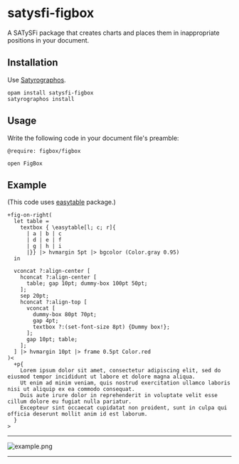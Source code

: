# satysfi-figbox

A SATySFi package that creates charts and places them in inappropriate positions in your document.

## Installation

Use [Satyrographos](https://github.com/na4zagin3/satyrographos).

```
opam install satysfi-figbox
satyrographos install
```

## Usage

Write the following code in your document file's preamble:

```
@require: figbox/figbox

open FigBox
```

## Example

(This code uses [easytable](https://github.com/monaqa/satysfi-easytable) package.)

```satysfi
+fig-on-right(
  let table =
    textbox { \easytable[l; c; r]{
      | a | b | c
      | d | e | f
      | g | h | i
      |}} |> hvmargin 5pt |> bgcolor (Color.gray 0.95)
  in

  vconcat ?:align-center [
    hconcat ?:align-center [
      table; gap 10pt; dummy-box 100pt 50pt;
    ];
    sep 20pt;
    hconcat ?:align-top [
      vconcat [
        dummy-box 80pt 70pt;
        gap 4pt;
        textbox ?:(set-font-size 8pt) {Dummy box!};
      ];
      gap 10pt; table;
    ];
  ] |> hvmargin 10pt |> frame 0.5pt Color.red
)<
  +p{
    Lorem ipsum dolor sit amet, consectetur adipiscing elit, sed do eiusmod tempor incididunt ut labore et dolore magna aliqua.
    Ut enim ad minim veniam, quis nostrud exercitation ullamco laboris nisi ut aliquip ex ea commodo consequat.
    Duis aute irure dolor in reprehenderit in voluptate velit esse cillum dolore eu fugiat nulla pariatur.
    Excepteur sint occaecat cupidatat non proident, sunt in culpa qui officia deserunt mollit anim id est laborum.
  }
>
```

---

![example.png](https://user-images.githubusercontent.com/48883418/109374490-ee4a4780-78f8-11eb-951a-d6642a444e5c.png)

---

